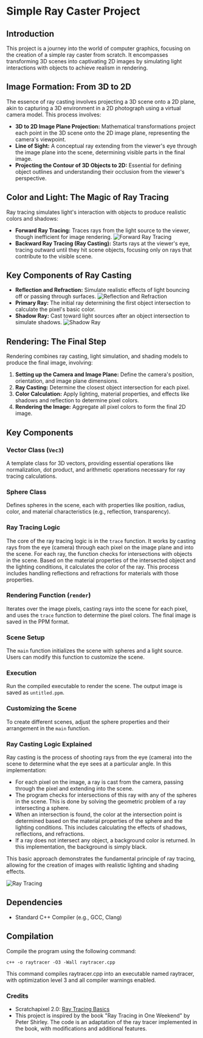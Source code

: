 # Simple Ray Caster Project

## Introduction

This project is a journey into the world of computer graphics, focusing on the creation of a simple ray caster from scratch. It encompasses transforming 3D scenes into captivating 2D images by simulating light interactions with objects to achieve realism in rendering.

## Image Formation: From 3D to 2D

The essence of ray casting involves projecting a 3D scene onto a 2D plane, akin to capturing a 3D environment in a 2D photograph using a virtual camera model. This process involves:

- **3D to 2D Image Plane Projection:** Mathematical transformations project each point in the 3D scene onto the 2D image plane, representing the camera's viewpoint.
- **Line of Sight:** A conceptual ray extending from the viewer's eye through the image plane into the scene, determining visible parts in the final image.
- **Projecting the Contour of 3D Objects to 2D:** Essential for defining object outlines and understanding their occlusion from the viewer's perspective.

## Color and Light: The Magic of Ray Tracing

Ray tracing simulates light's interaction with objects to produce realistic colors and shadows:

- **Forward Ray Tracing:** Traces rays from the light source to the viewer, though inefficient for image rendering.
![Forward Ray Tracing](https://github.com/karanamrahul/Sidehustler/blob/main/D_02_Ray_Tracing/tracefromeyetolight.gif)
- **Backward Ray Tracing (Ray Casting):** Starts rays at the viewer's eye, tracing outward until they hit scene objects, focusing only on rays that contribute to the visible scene.

## Key Components of Ray Casting

- **Reflection and Refraction:** Simulate realistic effects of light bouncing off or passing through surfaces.
![Reflection and Refraction](https://github.com/karanamrahul/Sidehustler/blob/main/D_02_Ray_Tracing/reflectionrefraction.gif)
- **Primary Ray:** The initial ray determining the first object intersection to calculate the pixel's basic color.
- **Shadow Ray:** Cast toward light sources after an object intersection to simulate shadows.
![Shadow Ray](https://github.com/karanamrahul/Sidehustler/blob/main/D_02_Ray_Tracing/lightingnoshadow.gif)
## Rendering: The Final Step

Rendering combines ray casting, light simulation, and shading models to produce the final image, involving:

1. **Setting up the Camera and Image Plane:** Define the camera's position, orientation, and image plane dimensions.
2. **Ray Casting:** Determine the closest object intersection for each pixel.
3. **Color Calculation:** Apply lighting, material properties, and effects like shadows and reflection to determine pixel colors.
4. **Rendering the Image:** Aggregate all pixel colors to form the final 2D image.

## Key Components

### Vector Class (`Vec3`)

A template class for 3D vectors, providing essential operations like normalization, dot product, and arithmetic operations necessary for ray tracing calculations.

### Sphere Class

Defines spheres in the scene, each with properties like position, radius, color, and material characteristics (e.g., reflection, transparency).

### Ray Tracing Logic

The core of the ray tracing logic is in the `trace` function. It works by casting rays from the eye (camera) through each pixel on the image plane and into the scene. For each ray, the function checks for intersections with objects in the scene. Based on the material properties of the intersected object and the lighting conditions, it calculates the color of the ray. This process includes handling reflections and refractions for materials with those properties.

### Rendering Function (`render`)

Iterates over the image pixels, casting rays into the scene for each pixel, and uses the `trace` function to determine the pixel colors. The final image is saved in the PPM format.

### Scene Setup

The `main` function initializes the scene with spheres and a light source. Users can modify this function to customize the scene.

### Execution

Run the compiled executable to render the scene. The output image is saved as `untitled.ppm`.

### Customizing the Scene

To create different scenes, adjust the sphere properties and their arrangement in the `main` function.

### Ray Casting Logic Explained

Ray casting is the process of shooting rays from the eye (camera) into the scene to determine what the eye sees at a particular angle. In this implementation:

- For each pixel on the image, a ray is cast from the camera, passing through the pixel and extending into the scene.
- The program checks for intersections of this ray with any of the spheres in the scene. This is done by solving the geometric problem of a ray intersecting a sphere.
- When an intersection is found, the color at the intersection point is determined based on the material properties of the sphere and the lighting conditions. This includes calculating the effects of shadows, reflections, and refractions.
- If a ray does not intersect any object, a background color is returned. In this implementation, the background is simply black.

This basic approach demonstrates the fundamental principle of ray tracing, allowing for the creation of images with realistic lighting and shading effects.

![Ray Tracing](https://github.com/karanamrahul/Sidehustler/blob/main/D_02_Ray_Tracing/raytrace1.png)
## Dependencies

- Standard C++ Compiler (e.g., GCC, Clang)

## Compilation

Compile the program using the following command:

```
c++ -o raytracer -O3 -Wall raytracer.cpp
```
This command compiles raytracer.cpp into an executable named raytracer, with optimization level 3 and all compiler warnings enabled.

### Credits

* Scratchapixel 2.0: [Ray Tracing Basics](https://www.scratchapixel.com/lessons/3d-basic-rendering/introduction-to-ray-tracing)
* This project is inspired by the book "Ray Tracing in One Weekend" by Peter Shirley. The code is an adaptation of the ray tracer implemented in the book, with modifications and additional features.
